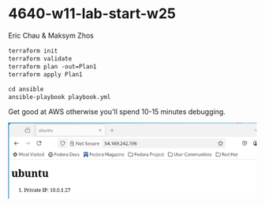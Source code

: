 # 4640-w11-lab-start-w25

Eric Chau & Maksym Zhos

```
terraform init
terraform validate
terraform plan -out=Plan1
terraform apply Plan1
```

```
cd ansible
ansible-playbook playbook.yml
```

Get good at AWS otherwise you'll spend 10-15 minutes debugging.

![alt text](Lab11_success.png)
